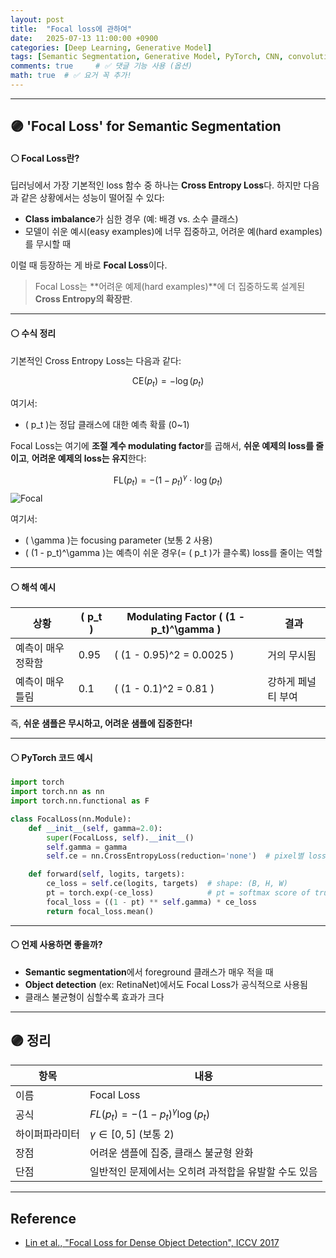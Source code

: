 ```yaml
---
layout: post
title:  "Focal loss에 관하여"
date:   2025-07-13 11:00:00 +0900
categories: [Deep Learning, Generative Model]
tags: [Semantic Segmentation, Generative Model, PyTorch, CNN, convolutional-neural-network, Deep Learning, AI, Computer Vision]
comments: true     # ✅ 댓글 기능 사용 (옵션)
math: true  # ✅ 요거 꼭 추가!
---
```


---

## 🟣  'Focal Loss' for Semantic Segmentation

#### ⚪ Focal Loss란?


딥러닝에서 가장 기본적인 loss 함수 중 하나는 **Cross Entropy Loss**다. 하지만 다음과 같은 상황에서는 성능이 떨어질 수 있다:

- **Class imbalance**가 심한 경우 (예: 배경 vs. 소수 클래스)
- 모델이 쉬운 예시(easy examples)에 너무 집중하고, 어려운 예(hard examples)를 무시할 때

이럴 때 등장하는 게 바로 **Focal Loss**이다.

> Focal Loss는 **어려운 예제(hard examples)**에 더 집중하도록 설계된 **Cross Entropy의 확장판**.

---

#### ⚪ 수식 정리

기본적인 Cross Entropy Loss는 다음과 같다:

$$
\text{CE}(p_t) = -\log(p_t)
$$

여기서:
- \( p_t \)는 정답 클래스에 대한 예측 확률 (0~1)

Focal Loss는 여기에 **조절 계수 modulating factor**를 곱해서, **쉬운 예제의 loss를 줄이고**, **어려운 예제의 loss는 유지**한다:

$$
\text{FL}(p_t) = -(1 - p_t)^{\gamma} \cdot \log(p_t)
$$
![Focal](https://substackcdn.com/image/fetch/$s_!8oIY!,f_auto,q_auto:good,fl_progressive:steep/https%3A%2F%2Fsubstack-post-media.s3.amazonaws.com%2Fpublic%2Fimages%2F3556b4a8-bead-41df-894f-38bcf5e29818_2738x1314.png)

여기서:
- \( \gamma \)는 focusing parameter (보통 2 사용)
- \( (1 - p_t)^\gamma \)는 예측이 쉬운 경우(= \( p_t \)가 클수록) loss를 줄이는 역할


---

#### ⚪ 해석 예시

| 상황             | \( p_t \) | Modulating Factor \( (1 - p_t)^\gamma \) | 결과                      |
|------------------|-----------|-----------------------------------------|---------------------------|
| 예측이 매우 정확함 | 0.95      | \( (1 - 0.95)^2 = 0.0025 \)              | 거의 무시됨               |
| 예측이 매우 틀림  | 0.1       | \( (1 - 0.1)^2 = 0.81 \)                 | 강하게 페널티 부여       |

즉, **쉬운 샘플은 무시하고, 어려운 샘플에 집중한다!**

---

#### ⚪ PyTorch 코드 예시

```python
import torch
import torch.nn as nn
import torch.nn.functional as F

class FocalLoss(nn.Module):
    def __init__(self, gamma=2.0):
        super(FocalLoss, self).__init__()
        self.gamma = gamma
        self.ce = nn.CrossEntropyLoss(reduction='none')  # pixel별 loss 계산

    def forward(self, logits, targets):
        ce_loss = self.ce(logits, targets)  # shape: (B, H, W)
        pt = torch.exp(-ce_loss)            # pt = softmax score of true class
        focal_loss = ((1 - pt) ** self.gamma) * ce_loss
        return focal_loss.mean()
````

---

#### ⚪ 언제 사용하면 좋을까?

* **Semantic segmentation**에서 foreground 클래스가 매우 적을 때
* **Object detection** (ex: RetinaNet)에서도 Focal Loss가 공식적으로 사용됨
* 클래스 불균형이 심할수록 효과가 크다

---

## 🟣 정리

| 항목      | 내용                                      |
| ------- | --------------------------------------- |
| 이름      | Focal Loss                              |
| 공식      | $FL(p_t) = -(1 - p_t)^\gamma \log(p_t)$ |
| 하이퍼파라미터 | $\gamma \in [0, 5]$ (보통 2)              |
| 장점      | 어려운 샘플에 집중, 클래스 불균형 완화                  |
| 단점      | 일반적인 문제에서는 오히려 과적합을 유발할 수도 있음           |

---

##  Reference

* [Lin et al., "Focal Loss for Dense Object Detection", ICCV 2017](https://arxiv.org/abs/1708.02002)

